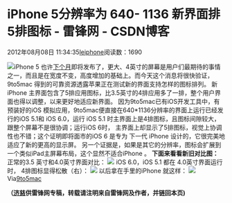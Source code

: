 
# iPhone 5分辨率为 640- 1136 新界面排5排图标 - 雷锋网 - CSDN博客


2012年08月08日 11:34:35[leiphone](https://me.csdn.net/leiphone)阅读数：1690


![](http://www.leiphone.com/wp-content/uploads/2012/08/iphone-5-new-150x150.jpg)iPhone
 5 也许[下个月](http://www.leiphone.com/12807-keats-sprint-reduces-iphone-4s-to-149.html)即将发布了，更大、4英寸的屏幕是用户们最期待的事情之一，而且是在宽度不变，高度增加的基础上。而今天这个消息将很快验证，9to5mac 得到的可靠资源透露苹果正在测试新的界面支持怎样的图标排列。
新iPhone 主界面包含了5排应用图标，比3.5英寸的4排应用多了一排，整个用户界面也得以调整，以来更好地适应新界面。
因为9to5mac已有iOS开发工具中，有预装好的iOS 模拟应用，9to5mac便直接在640*1136分辨率的界面上运行已经发行的iOS 5.1和 iOS 6.0，运行 iOS 5.1 时主界面上是4排图标，且图标间隙较大，跟整个屏幕不是很协调；运行iOS 6时， 主界面上却显示了5排图标，视觉上协调性也不错；这个证明即将面市的iOS 6 是专为 下一代 iPhone 设计的，它很完美地适应了新的更高的显示屏。
另一个证据是，如果是其它的分辨率，图标会扩展到一个类似iPad主屏幕布局，这个显然不适合iPhone 。
**下面来看看新旧对比图：**
正常的3.5 英寸和4.0英寸界面对比：
![](http://www.leiphone.com/wp-content/uploads/2012/08/ios-6.jpg)
iOS 6.0，iOS 5.1 都在 4.0英寸界面运行时， 4排图标显得松散（右）：
![](http://www.leiphone.com/wp-content/uploads/2012/08/iPhone-5.jpg)
以后拿在手里的iPhone 就这样：
![](http://www.leiphone.com/wp-content/uploads/2012/08/iphone5-bp-06.jpg)
Via[9to5mac](http://9to5mac.com/2012/08/07/upcoming-ios-6-is-scalable-to-taller-640-x-1136-iphone-display-shows-possible-next-generation-device-user-interface/)

**（****[济慈](http://www.leiphone.com/author/emerson)****供****雷锋网****专稿，转载请注明来自雷锋网及作者，并链回本页)**

